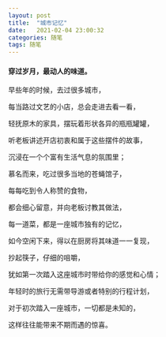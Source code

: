 ```yaml
---
layout: post
title:  "城市记忆"
date:   2021-02-04 23:00:32
categories: 随笔
tags: 随笔
---
```

#### 穿过岁月，最动人的味道。

早些年的时候，去过很多城市，

每当路过文艺的小店，总会走进去看一看，

轻抚原木的家具，摆玩着形状各异的瓶瓶罐罐，

听老板讲述开店初衷和属于这些摆件的故事，

沉浸在一个个富有生活气息的氛围里；


慕名而来，吃过很多当地的苍蝇馆子，

每每吃到令人称赞的食物， 

都会细心留意，并向老板讨教其做法， 

每一道菜，都是一座城市独有的记忆，
 
如今空闲下来，得以在厨房将其味道一一复现，
 
抄起筷子，仔细的咀嚼， 

犹如第一次踏入这座城市时带给你的感觉和心情； 


年轻时的旅行无需带导游或者特别的行程计划，

对于初次踏入一座城市，一切都是未知的，

这样往往能带来不期而遇的惊喜。




